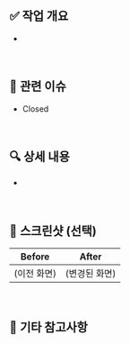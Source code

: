 <!-- PR 제목 예시: [AN] 로그인 화면 UI 구현 / [BE] 회원가입 API 추가 / [ALL] 공통 유틸 정리 -->

## ✅ 작업 개요
<!-- 어떤 기능/수정/리팩토링인지 한 줄로 설명 (예: 로그인 화면 UI 구현) -->
- 

<br>

## 🎯 관련 이슈
<!-- 관련된 이슈 번호를 태깅해주세요. -->
- Closed 

<br>

## 🔍 상세 내용
<!-- 
작업한 내용을 구체적으로 작성해주세요.
- 로그인 화면 UI 구성 (이메일, 비밀번호 입력란, 로그인 버튼)
- 입력값 유효성 검사 추가
- ViewModel 및 상태 관리 로직 연동
-->
-

<br>

## 📸 스크린샷 (선택)
<!-- 시각적 변경사항이 있다면 스크린샷 첨부해주세요. -->
| Before | After |
|--------|-------|
| (이전 화면) | (변경된 화면) |

<br>

## 💬 기타 참고사항
<!-- 
코드 리뷰어가 참고해야 할 사항이 있다면 적어주세요.
- 추후 `회원가입` 화면에서도 재사용 가능한 UI 컴포넌트로 분리할 예정입니다.
- `AuthViewModel` 내 중복 로직은 이후 리팩토링에서 정리 예정입니다.
-->

<br>
